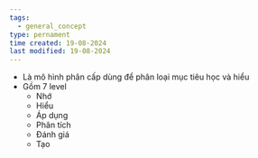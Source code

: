 ```yaml
---
tags:
  - general_concept
type: pernament
time created: 19-08-2024
last modified: 19-08-2024
---
```

- Là mô hình phân cấp dùng để phân loại mục tiêu học và hiểu
- Gồm 7 level
	- Nhớ
	- Hiểu
	- Áp dụng
	- Phân tích
	- Đánh giá
	- Tạo